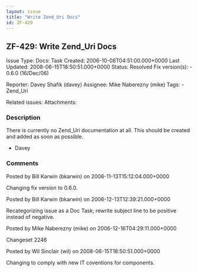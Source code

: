 ```yaml
---
layout: issue
title: "Write Zend_Uri Docs"
id: ZF-429
---
```


ZF-429: Write Zend\_Uri Docs
----------------------------

 Issue Type: Docs: Task  Created: 2006-10-08T04:51:00.000+0000 Last Updated: 2008-06-15T18:50:51.000+0000 Status: Resolved Fix version(s): - 0.6.0 (16/Dec/06)
 
 Reporter:  Davey Shafik (davey)  Assignee:  Mike Naberezny (mike)  Tags: - Zend\_Uri
 
 Related issues: 
 Attachments: 
### Description

There is currently no Zend\_Uri documentation at all. This should be created and added as soon as possible.

- Davey
 


 

### Comments

Posted by Bill Karwin (bkarwin) on 2006-11-13T15:12:04.000+0000

Changing fix version to 0.6.0.

 

 

Posted by Bill Karwin (bkarwin) on 2006-12-13T12:39:21.000+0000

Recategorizing issue as a Doc Task; rewrite subject line to be positive instead of negative.

 

 

Posted by Mike Naberezny (mike) on 2006-12-16T04:29:11.000+0000

Changeset 2246

 

 

Posted by Wil Sinclair (wil) on 2008-06-15T18:50:51.000+0000

Changing to comply with new IT coventions for components.

 

 